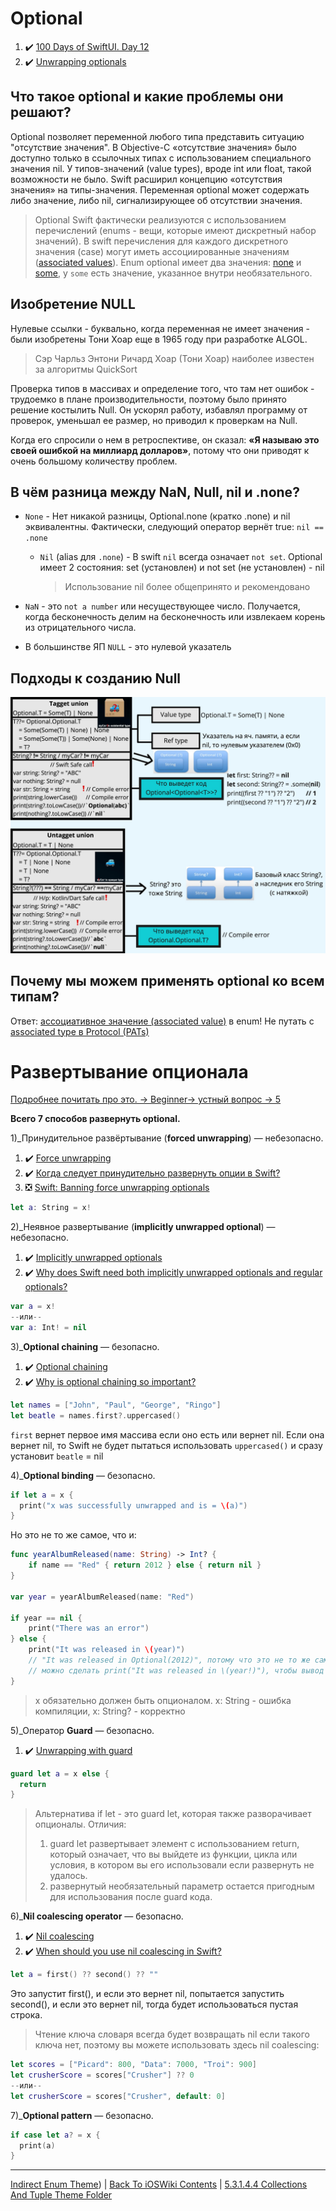 # Optional

1. :heavy_check_mark: [100 Days of SwiftUI. Day 12](https://www.hackingwithswift.com/100/swiftui/12)
2. :heavy_check_mark: [Unwrapping optionals](https://www.hackingwithswift.com/sixty/10/2/unwrapping-optionals)

## Что такое optional и какие проблемы они решают?

Optional позволяет переменной любого типа представить ситуацию "отсутствие значения". В Objective-C «отсутствие значения» было доступно только в ссылочных типах с использованием специального значения nil. У типов-значений (value types), вроде int или float, такой возможности не было.
Swift расширил концепцию «отсутствия значения» на типы-значения. Переменная optional может содержать либо значение, либо nil, сигнализирующее об отсутствии значения.
 
> Optional Swift фактически реализуются с использованием перечислений (enums - вещи, которые имеют дискретный набор значений). В swift перечисления для каждого дискретного значения (case) могут иметь ассоциированные значениям ([associated values](/5%20Swift/5.2%20Glossary.md#:~:text=Associated%20values)). Enum optional имеет два значения: [none](/5%20Swift/5.5%20AbstractMechanism/5.5.4%20AnyvsSome.md) и [some](/5%20Swift/5.5%20AbstractMechanism/5.5.4%20AnyvsSome.md), у `some` есть значение, указанное внутри необязательного.


## Изобретение NULL

Нулевые ссылки - буквально, когда переменная не имеет значения - были изобретены Тони Хоар еще в 1965 году при разработке ALGOL. 

> Сэр Чарльз Энтони Ричард Хоар (Тони Хоар) наиболее известен за алгоритмы QuickSort

Проверка типов в массивах и определение того, что там нет ошибок - трудоемко в плане производительности, поэтому было принято решение костылить Null. Он ускорял работу, избавлял программу от проверок, уменьшал ее размер, но приводил к проверкам на Null.

Когда его спросили о нем в ретроспективе, он сказал: **«Я называю это своей ошибкой на миллиард долларов»**, потому что они приводят к очень большому количеству проблем.

## В чём разница между NaN, Null, nil и .none?

* `None` - Нет никакой разницы, Optional.none (кратко .none) и nil эквивалентны.
Фактически, следующий оператор вернёт true: `nil == .none`
  * `Nil` (alias для `.none`) - В swift `nil` всегда означает `not set`. Optional имеет 2 состояния: set (установлен) и not set (не установлен) - nil
    > Использование nil более общепринято и рекомендовано

* `NaN` - это `not a number` или несуществующее число. Получается, когда бесконечность делим на бесконечность или извлекаем корень из отрицательного числа.

* В большинстве ЯП `NULL` - это нулевой указатель

## Подходы к созданию Null

![](https://github.com/eldaroid/pictures/blob/master/iOSWiki/Swift/Un:TaggedUnions.jpg?raw=true)

## Почему мы можем применять optional ко всем типам?

Ответ: [ассоциативное значение (associated value)](./Enumeration.md) в enum! Не путать с [associated type в Protocol (PATs)](/5%20Swift/5.4%20Protocol/5.4.2%20AssociatedTypes.md)

# Развертывание опционала

[Подробнее почитать про это. -> Beginner-> устный вопрос -> 5](https://habr.com/ru/post/449410/)

**Всего 7 способов развернуть optional.**

1)_Принудительное развёртывание (**forced unwrapping**) — небезопасно.

1. :heavy_check_mark: [Force unwrapping](https://www.hackingwithswift.com/sixty/10/4/force-unwrapping)
2. :heavy_check_mark: [Когда следует принудительно развернуть опции в Swift?](https://www.hackingwithswift.com/quick-start/understanding-swift/when-should-you-force-unwrap-optionals-in-swift)
3. :negative_squared_cross_mark: [Swift: Banning force unwrapping optionals](https://blog.timac.org/2017/0628-swift-banning-force-unwrapping-optionals/)
```swift
let a: String = x!
```

2)_Неявное развертывание (**implicitly unwrapped optional**) — небезопасно.

1. :heavy_check_mark: [Implicitly unwrapped optionals](https://www.hackingwithswift.com/sixty/10/5/implicitly-unwrapped-optionals)
2. :heavy_check_mark: [Why does Swift need both implicitly unwrapped optionals and regular optionals?](https://www.hackingwithswift.com/quick-start/understanding-swift/why-does-swift-need-both-implicitly-unwrapped-optionals-and-regular-optionals)

```swift
var a = x!
--или--
var a: Int! = nil
```

3)_**Optional chaining** — безопасно.

1. :heavy_check_mark: [Optional chaining](https://www.hackingwithswift.com/sixty/10/7/optional-chaining)
2. :heavy_check_mark: [Why is optional chaining so important?](https://www.hackingwithswift.com/quick-start/understanding-swift/why-is-optional-chaining-so-important)

```swift
let names = ["John", "Paul", "George", "Ringo"]
let beatle = names.first?.uppercased()
```

`first` вернет первое имя массива если оно есть или вернет nil. Если она вернет nil, то Swift не будет пытаться использовать `uppercased()` и сразу установит `beatle` = nil

4)_**Optional binding** — безопасно.
```swift
if let a = x {
  print("x was successfully unwrapped and is = \(a)")
}
```

Но это не то же самое, что и:

```swift
func yearAlbumReleased(name: String) -> Int? {
    if name == "Red" { return 2012 } else { return nil }
}

var year = yearAlbumReleased(name: "Red")

if year == nil {
    print("There was an error")
} else {
    print("It was released in \(year)") 
    // "It was released in Optional(2012)", потому что это не то же саме что и if let year = year { print("There wasn't an error") }
    // можно сделать print("It was released in \(year!)"), чтобы вывод был таким, как нам нужно
}
```

> x обязательно должен быть опционалом. x: String - ошибка компиляции, x: String? - корректно


5)_Оператор **Guard** — безопасно.

1. :heavy_check_mark: [Unwrapping with guard](https://www.hackingwithswift.com/sixty/10/3/unwrapping-with-guard)
```swift
guard let a = x else {
  return
}
```
> Альтернатива if let - это guard let, которая также разворачивает опционалы. Отличия: 
> 1) guard let развертывает элемент с использованием return, который означает, что вы выйдете из функции, цикла или условия, в котором вы его использовали если развернуть не удалось. 
> 2) развернутый необязательный параметр остается пригодным для использования после guard кода.

6)_**Nil coalescing operator** — безопасно.

1. :heavy_check_mark: [Nil coalescing](https://www.hackingwithswift.com/sixty/10/6/nil-coalescing)
2. :heavy_check_mark: [When should you use nil coalescing in Swift?](https://www.hackingwithswift.com/quick-start/understanding-swift/when-should-you-use-nil-coalescing-in-swift)

```swift
let a = first() ?? second() ?? ""
```

Это запустит first(), и если это вернет nil, попытается запустить second(), и если это вернет nil, тогда будет использоваться пустая строка.

> Чтение ключа словаря всегда будет возвращать nil если такого ключа нет, поэтому вы можете использовать здесь nil coalescing:

```swift
let scores = ["Picard": 800, "Data": 7000, "Troi": 900]
let crusherScore = scores["Crusher"] ?? 0
--или--
let crusherScore = scores["Crusher", default: 0]
```

7)_**Optional pattern** — безопасно.
```swift
if case let a? = x {
  print(a)
}
```

---

[Indirect Enum Theme](./IndirectEnum.md)) | [Back To iOSWiki Contents](https://github.com/eldaroid/iOSWiki) | [5.3.1.4.4 Collections And Tuple Theme Folder](../5.3.1.4.4%20CollectionsAndTuple/)